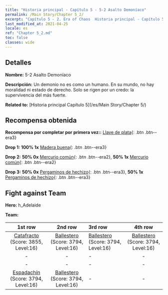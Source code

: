 ```yaml
---
title: "Historia principal - Capítulo 5 - 5-2 Asalto Demoníaco"
permalink: /Main Story/Chapter 5_2/
excerpt: "Capítulo 5 - 2. Era of Chaos  Historia principal - Capítulo 5_2. 5-2 Asalto Demoníaco"
last_modified_at: 2021-04-25
locale: es
ref: "Chapter 5_2.md"
toc: false
classes: wide
---
```


## Detalles

 **Nombre:** 5-2 Asalto Demoníaco

 **Descripción:** Un demonio no es como un humano. En su mundo, no hay moralidad ni estado de derecho. Solo se rigen por un credo: la supervivencia del más fuerte.

 **Related to:** [Historia principal Capítulo 5](/es/Main Story/Chapter 5/)

## Recompensa obtenida

 **Recompensa por completar por primera vez::** [Llave de plata](/ItemsES/con_693/){: .btn .btn--era3}

 **Drop 1:** **100% 1x** [Madera buena](/ItemsES/mat_13/){: .btn .btn--era3}

 **Drop 2:** **50% 0x** [Mercurio común](/ItemsES/mat_8/){: .btn .btn--era2}, **50% 1x** [Mercurio común](/ItemsES/mat_8/){: .btn .btn--era2}

 **Drop 3:** **50% 0x** [Pergaminos de hechizo](/ItemsES/con_694/){: .btn .btn--era3}, **50% 1x** [Pergaminos de hechizo](/ItemsES/con_694/){: .btn .btn--era3}


## Fight against Team
 **Hero:** h_Adelaide

 **Team:**


  | 1st row | 2nd row | 3rd row | 4th row |
  |:----:|:----:|:----|:----:|
  | [Catafracto](/es/units/Cavalier/) (Score: 3855, Level:16)  | [Ballestero](/es/units/Marksman/) (Score: 3794, Level:16)  | [Ballestero](/es/units/Marksman/) (Score: 3794, Level:16)  | [Ballestero](/es/units/Marksman/) (Score: 3794, Level:16)  |
  | - | - | - | - |
  | - | - | - | - |
  | [Espadachín](/es/units/Swordsman/) (Score: 3794, Level:16)  | [Ballestero](/es/units/Marksman/) (Score: 3794, Level:16)  | - | - |


